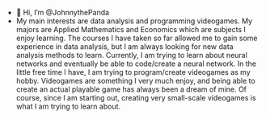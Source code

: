 - 👋 Hi, I’m @JohnnythePanda
- My main interests are data analysis and programming videogames. My majors are Applied Mathematics and Economics which are subjects I enjoy learning. The courses I have taken so far allowed me to gain some experience in data analysis, but I am always looking for new data analysis methods to learn. Currently, I am trying to learn about neural networks and eventually be able to code/create a neural network. In the little free time I have, I am trying to program/create videogames as my hobby. Videogames are something I very much enjoy, and being able to create an actual playable game has always been a dream of mine. Of course, since I am starting out, creating very small-scale videogames is what I am trying to learn about. 

<!---
JohnnythePanda/JohnnythePanda is a ✨ special ✨ repository because its `README.md` (this file) appears on your GitHub profile.
You can click the Preview link to take a look at your changes.
--->
